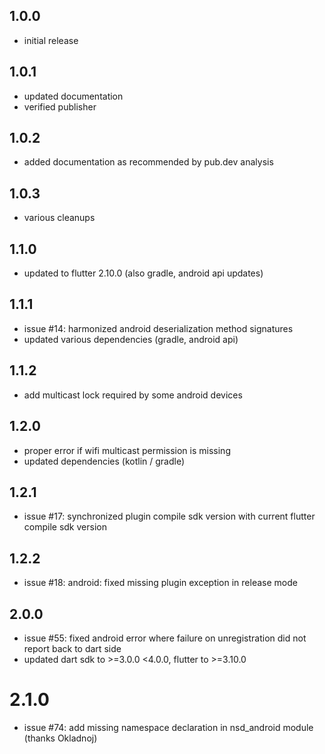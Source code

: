## 1.0.0

* initial release

## 1.0.1

* updated documentation
* verified publisher

## 1.0.2

* added documentation as recommended by pub.dev analysis

## 1.0.3

* various cleanups

## 1.1.0

* updated to flutter 2.10.0 (also gradle, android api updates)

## 1.1.1

* issue #14: harmonized android deserialization method signatures
* updated various dependencies (gradle, android api)

## 1.1.2

* add multicast lock required by some android devices

## 1.2.0

* proper error if wifi multicast permission is missing
* updated dependencies (kotlin / gradle)

## 1.2.1

* issue #17: synchronized plugin compile sdk version with current flutter compile sdk version

## 1.2.2

* issue #18: android: fixed missing plugin exception in release mode

## 2.0.0

* issue #55: fixed android error where failure on unregistration did not report back to dart side
* updated dart sdk to >=3.0.0 <4.0.0, flutter to >=3.10.0

# 2.1.0

* issue #74: add missing namespace declaration in nsd_android module (thanks Okladnoj)
